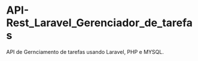 # API-Rest_Laravel_Gerenciador_de_tarefas
 API de Gernciamento de tarefas usando Laravel, PHP e MYSQL.
